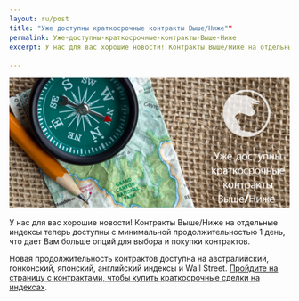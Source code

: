 ```yaml
---
layout: ru/post
title: "Уже доступны краткосрочные контракты Выше/Ниже"" 
permalink: Уже-доступны-краткосрочные-контракты-Выше-Ниже
excerpt: У нас для вас хорошие новости! Контракты Выше/Ниже на отдельные индексы теперь доступны с минимальной продолжительностью 1 день, что дает Вам больше опций для выбора и покупки контрактов.

---
```


![](/post_images/6255321_orig.jpg)

У нас для вас хорошие новости! Контракты Выше/Ниже на отдельные индексы теперь доступны с минимальной продолжительностью 1 день, что дает Вам больше опций для выбора и покупки контрактов.

Новая продолжительность контрактов доступна на австралийский, гонконский, японский, английский индексы и Wall Street. [Пройдите на страницу с контрактами, чтобы купить краткосрочные сделки на индексах](https://www.binary.com/c/trade.cgi?market=indices&time=1d&form_name=higherlower&currency=USD&underlying_symbol=FTSE&H=6557.00&date_start=now&type=CALL&payout=100&l=RU&utm_medium=social&utm_source=blog&utm_content=whatsnew).

